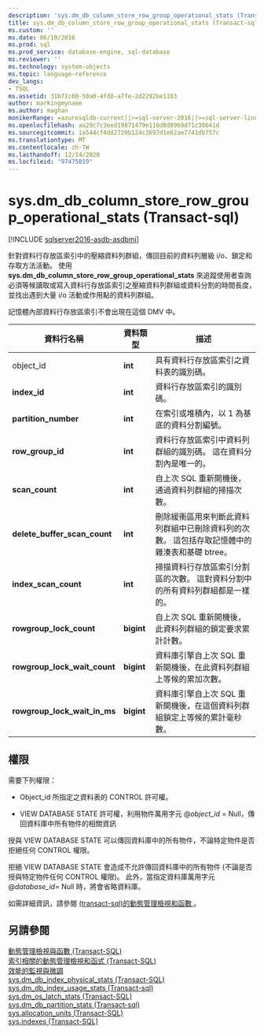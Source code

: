 ```yaml
---
description: 'sys.dm_db_column_store_row_group_operational_stats (Transact-sql) '
title: sys.dm_db_column_store_row_group_operational_stats (Transact-sql) |Microsoft Docs
ms.custom: ''
ms.date: 06/10/2016
ms.prod: sql
ms.prod_service: database-engine, sql-database
ms.reviewer: ''
ms.technology: system-objects
ms.topic: language-reference
dev_langs:
- TSQL
ms.assetid: 31b71c68-50a0-4fd8-a7fe-2d2292be1163
author: markingmyname
ms.author: maghan
monikerRange: =azuresqldb-current||>=sql-server-2016||>=sql-server-linux-2017||=azuresqldb-mi-current
ms.openlocfilehash: aa29c7c3eed19871479e116d8d8969d71c38641d
ms.sourcegitcommit: 1a544cf4dd2720b124c3697d1e62ae7741db757c
ms.translationtype: MT
ms.contentlocale: zh-TW
ms.lasthandoff: 12/14/2020
ms.locfileid: "97475019"
---
```

# <a name="sysdm_db_column_store_row_group_operational_stats-transact-sql"></a>sys.dm_db_column_store_row_group_operational_stats (Transact-sql) 

[!INCLUDE [sqlserver2016-asdb-asdbmi](../../includes/applies-to-version/sqlserver2016-asdb-asdbmi.md)]

  針對資料行存放區索引中的壓縮資料列群組，傳回目前的資料列層級 i/o、鎖定和存取方法活動。 使用 **sys.dm_db_column_store_row_group_operational_stats** 來追蹤使用者查詢必須等候讀取或寫入資料行存放區索引之壓縮資料列群組或資料分割的時間長度，並找出遇到大量 i/o 活動或作用點的資料列群組。  
  
 記憶體內部資料行存放區索引不會出現在這個 DMV 中。  
 
 
|資料行名稱|資料類型|描述|  
|-----------------|---------------|-----------------|  
|object_id|**int**|具有資料行存放區索引之資料表的識別碼。|  
|**index_id**|**int**|資料行存放區索引的識別碼。|  
|**partition_number**|**int**|在索引或堆積內，以 1 為基底的資料分割編號。|  
|**row_group_id**|**int**|資料行存放區索引中資料列群組的識別碼。 這在資料分割內是唯一的。|  
|**scan_count**|**int**|自上次 SQL 重新開機後，通過資料列群組的掃描次數。|  
|**delete_buffer_scan_count**|**int**|刪除緩衝區用來判斷此資料列群組中已刪除資料列的次數。 這包括存取記憶體中的雜湊表和基礎 btree。|  
|**index_scan_count**|**int**|掃描資料行存放區索引分割區的次數。 這對資料分割中的所有資料列群組都是一樣的。|  
|**rowgroup_lock_count**|**bigint**|自上次 SQL 重新開機後，此資料列群組的鎖定要求累計計數。|  
|**rowgroup_lock_wait_count**|**bigint**|資料庫引擎自上次 SQL 重新開機後，在此資料列群組上等候的累加次數。|  
|**rowgroup_lock_wait_in_ms**|**bigint**|資料庫引擎自上次 SQL 重新開機後，在這個資料列群組鎖定上等候的累計毫秒數。|  
  
## <a name="permissions"></a>權限  
 需要下列權限：  
  
-   Object_id 所指定之資料表的 CONTROL 許可權。  
  
-   VIEW DATABASE STATE 許可權，利用物件萬用字元 @*object_id* = Null，傳回資料庫中所有物件的相關資訊  
  
 授與 VIEW DATABASE STATE 可以傳回資料庫中的所有物件，不論特定物件是否拒絕任何 CONTROL 權限。  
  
 拒絕 VIEW DATABASE STATE 會造成不允許傳回資料庫中的所有物件 (不論是否授與特定物件任何 CONTROL 權限)。 此外，當指定資料庫萬用字元 @*database_id*= Null 時，將會省略資料庫。  
  
 如需詳細資訊，請參閱 [&#40;transact-sql&#41;的動態管理檢視和函數 ](~/relational-databases/system-dynamic-management-views/system-dynamic-management-views.md)。  
  
## <a name="see-also"></a>另請參閱  
 [動態管理檢視與函數 &#40;Transact-SQL&#41;](~/relational-databases/system-dynamic-management-views/system-dynamic-management-views.md)   
 [索引相關的動態管理檢視和函式 &#40;Transact-SQL&#41;](../../relational-databases/system-dynamic-management-views/index-related-dynamic-management-views-and-functions-transact-sql.md)   
 [效能的監視與微調](../../relational-databases/performance/monitor-and-tune-for-performance.md)   
 [sys.dm_db_index_physical_stats &#40;Transact-SQL&#41;](../../relational-databases/system-dynamic-management-views/sys-dm-db-index-physical-stats-transact-sql.md)   
 [sys.dm_db_index_usage_stats &#40;Transact-sql&#41;](../../relational-databases/system-dynamic-management-views/sys-dm-db-index-usage-stats-transact-sql.md)   
 [sys.dm_os_latch_stats &#40;Transact-SQL&#41;](../../relational-databases/system-dynamic-management-views/sys-dm-os-latch-stats-transact-sql.md)   
 [sys.dm_db_partition_stats &#40;Transact-sql&#41;](../../relational-databases/system-dynamic-management-views/sys-dm-db-partition-stats-transact-sql.md)   
 [sys.allocation_units &#40;Transact-SQL&#41;](../../relational-databases/system-catalog-views/sys-allocation-units-transact-sql.md)   
 [sys.indexes &#40;Transact-SQL&#41;](../../relational-databases/system-catalog-views/sys-indexes-transact-sql.md)  
  
  

